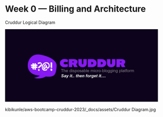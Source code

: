 # Week 0 — Billing and Architecture

Cruddur Logical Diagram

![Cruddur Graphic](_docs/assets/cruddur-banner.jpg)

kibikunle/aws-bootcamp-cruddur-2023/_docs/assets/Cruddur Diagram.jpg
